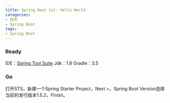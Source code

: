 ```yaml
---
title: Spring Boot 1st: Hello World
categories:
- 技术
- Spring Boot
tags:
- Spring Boot
---
```


### Ready

IDE：[Spring Tool Suite](https://spring.io/tools)
Jdk：1.8
Gradle：3.5

### Go

打开STS，新建一个Spring Starter Project，Next >，Spring Boot Version选择当前的发行版本1.5.2，Finish。

